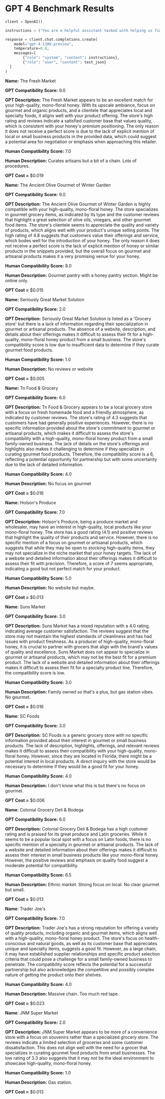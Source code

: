 # GPT 4 Benchmark Results

```python
client = OpenAI()

instructions = ("You are a helpful assistant tasked with helping us find grocery stores to stock our honey. We are a fourth-generation, family-owned apiary based out of northern Florida that specializes in the production of extremely high quality, mono-floral honey. We are looking for grocers that specialize in curating gourmet food products, especially from small businesses such as ours. Your task is to assign a compatibility score from 1-10 to the grocery store based on the {json} of store data we provide. The output should be a json with the score and a short description justifying why a given score was received.")

response = client.chat.completions.create(
    model="gpt-4-1106-preview",
    temperature=0.0,
    messages=[
        {"role": "system", "content": instructions},
        {"role": "user", "content": test_json}
  ]
)
```



**Name:** The Fresh Market

**GPT Compatibility Score:** 9.0

**GPT Description:** The Fresh Market appears to be an excellent match for your high-quality, mono-floral honey. With its upscale ambiance, focus on gourmet and organic products, and a clientele that appreciates local and specialty foods, it aligns well with your product offering. The store's high rating and reviews indicate a satisfied customer base that values quality, which is consistent with your honey's premium positioning. The only reason it does not receive a perfect score is due to the lack of explicit mention of local or small business products in the provided data, which could suggest a potential area for negotiation or emphasis when approaching this retailer.

**Human Compatibility Score:** 7.0

**Human Description:** Curates artisans but a bit of a chain. Lots of procedures.

**GPT Cost =** $0.019



**Name:** The Ancient Olive Gourmet of Winter Garden

**GPT Compatibility Score:** 9.0

**GPT Description:** The Ancient Olive Gourmet of Winter Garden is highly compatible with your high-quality, mono-floral honey. The store specializes in gourmet grocery items, as indicated by its type and the customer reviews that highlight a great selection of olive oils, vinegars, and other gourmet food items. The store's clientele seems to appreciate the quality and variety of products, which aligns well with your product's unique selling points. The high rating of 4.8 suggests that customers value their offerings and service, which bodes well for the introduction of your honey. The only reason it does not receive a perfect score is the lack of explicit mention of honey or similar products in the snippets provided, but the overall focus on gourmet and artisanal products makes it a very promising venue for your honey.

**Human Compatibility Score:** 8.0

**Human Description:** Gourmet pantry with a honey pantry section. Might be online only.

**GPT Cost =** $0.015



**Name:** Seriously Great Market Solution

**GPT Compatibility Score:** 2.0

**GPT Description:** Seriously Great Market Solution is listed as a 'Grocery store' but there is a lack of information regarding their specialization in gourmet or artisanal products. The absence of a website, description, and details about their offerings makes it difficult to assess their fit for a high-quality, mono-floral honey product from a small business. The store's compatibility score is low due to insufficient data to determine if they curate gourmet food products.

**Human Compatibility Score:** 1.0

**Human Description:** No reviews or website

**GPT Cost =** $0.005



**Name:** Tn Food & Grocery

**GPT Compatibility Score:** 6.0

**GPT Description:** Tn Food & Grocery appears to be a local grocery store with a focus on fresh homemade food and a friendly atmosphere, as indicated by customer reviews. The store's rating of 4.3 suggests that customers have had generally positive experiences. However, there is no specific information provided about the store's commitment to gourmet or artisanal products, which makes it difficult to assess the store's compatibility with a high-quality, mono-floral honey product from a small family-owned business. The lack of details on the store's offerings and highlights also makes it challenging to determine if they specialize in curating gourmet food products. Therefore, the compatibility score is a 6, reflecting a potential opportunity for partnership but with some uncertainty due to the lack of detailed information.

**Human Compatibility Score:** 4.0

**Human Description:** No focus on gourmet

**GPT Cost =** $0.016



**Name:** Holson's Produce

**GPT Compatibility Score:** 7.0

**GPT Description:** Holson's Produce, being a produce market and wholesaler, may have an interest in high-quality, local products like your mono-floral honey. The store has a good rating (4.1) and positive reviews that highlight the quality of their products and service. However, there is no specific mention of a focus on gourmet or artisanal products, which suggests that while they may be open to stocking high-quality items, they may not specialize in the niche market that your honey targets. The lack of a website and detailed information about their offerings makes it difficult to assess their fit with precision. Therefore, a score of 7 seems appropriate, indicating a good but not perfect match for your product.

**Human Compatibility Score:** 5.0

**Human Description:** No website but maybe.

**GPT Cost =** $0.013



**Name**: Suns Market

**GPT Compatibility Score:** 3.0

**GPT Description:** Suns Market has a mixed reputation with a 4.0 rating, indicating average customer satisfaction. The reviews suggest that the store may not maintain the highest standards of cleanliness and has had issues with product freshness. As a producer of high-quality, mono-floral honey, it is crucial to partner with grocers that align with the brand's values of quality and excellence. Suns Market does not appear to specialize in gourmet or artisanal products, which may not be the best fit for a premium product. The lack of a website and detailed information about their offerings makes it difficult to assess their fit for a specialty product line. Therefore, the compatibility score is low.

**Human Compatibility Score:** 3.0

**Human Description:** Family owned so that's a plus, but gas station vibes. No gourmet.

**GPT Cost =** $0.016



**Name**: SC Foods

**GPT Compatibility Score:** 3.0

**GPT Description:** SC Foods is a generic grocery store with no specific information provided about their interest in gourmet or small business products. The lack of description, highlights, offerings, and relevant reviews makes it difficult to assess their compatibility with your high-quality, mono-floral honey. However, since they are located in Florida, there might be a potential interest in local products. A direct inquiry with the store would be necessary to determine if they would be a good fit for your honey.

**Human Compatibility Score:** 4.0

**Human Description:** I don't know what this is but there's no focus on gourmet.

**GPT Cost =** $0.006



**Name**: Colonial Grocery Deli & Bodega

**GPT Compatibility Score:** 6.0

**GPT Description:** Colonial Grocery Deli & Bodega has a high customer rating and is praised for its great produce and Latin groceries. While it seems to be a popular local spot with a focus on Latin foods, there is no specific mention of a specialty in gourmet or artisanal products. The lack of a website and detailed information about their offerings makes it difficult to assess their interest in small business products like your mono-floral honey. However, the positive reviews and emphasis on quality food suggest a moderate potential for compatibility.

**Human Compatibility Score:** 6.5

**Human Description:** Ethnic market. Strong focus on local. No clear gourmet but small.

**GPT Cost =** $0.013



**Name**: Trader Joe's

**GPT Compatibility Score:** 7.0

**GPT Description:** Trader Joe's has a strong reputation for offering a variety of quality products, including organic and gourmet items, which aligns well with a high-quality, mono-floral honey product. The store's focus on health-conscious and natural goods, as well as its customer base that appreciates unique and specialty items, suggests a good fit. However, as a large chain, it may have established supplier relationships and specific product selection criteria that could pose a challenge for a small family-owned business to penetrate. The compatibility score reflects the potential for a successful partnership but also acknowledges the competitive and possibly complex nature of getting the product onto their shelves.

**Human Compatibility Score:** 4.0

**Human Description:** Massive chain. Too much red tape.

**GPT Cost =** $0.023



**Name**: JNM Super Market

**GPT Compatibility Score:** 2.0

**GPT Description:** JNM Super Market appears to be more of a convenience store with a focus on souvenirs rather than a specialized grocery store. The reviews indicate a limited selection of groceries and some customer dissatisfaction. This does not align well with the need for a grocer that specializes in curating gourmet food products from small businesses. The low rating of 3.3 also suggests that it may not be the ideal environment to showcase high-quality, mono-floral honey.

**Human Compatibility Score:** 1.0

**Human Description:** Gas station.

**GPT Cost =** $0.013
